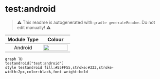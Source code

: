 # test:android
> :warning: This readme is autogenerated with `gradle generateReadme`. Do not edit manually! :warning:

| Module Type | Colour |
|:--:|:--:|
| Android | <img src="https://img.shields.io/badge/-%20-55FF55?style=flat-square" height="20" width="80"> |

```mermaid
graph TD
testandroid["test:android"]
style testandroid fill:#55FF55,stroke:#333,stroke-width:2px,color:black,font-weight:bold
```
